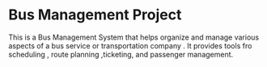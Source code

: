 # Bus Management Project
 This is a Bus Management System that helps organize and manage various aspects of a bus service or transportation company . It provides tools fro scheduling , route planning ,ticketing, and passenger management.
